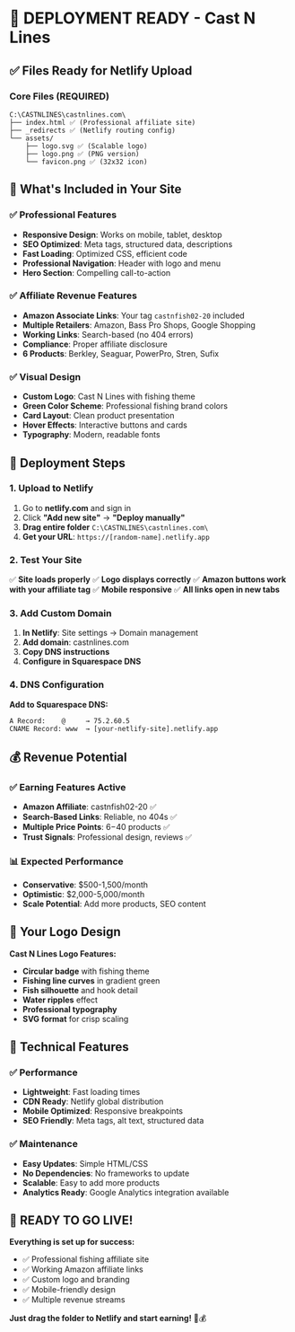 # 🚀 DEPLOYMENT READY - Cast N Lines

## ✅ Files Ready for Netlify Upload

### Core Files (REQUIRED)
```
C:\CASTNLINES\castnlines.com\
├── index.html ✅ (Professional affiliate site)
├── _redirects ✅ (Netlify routing config)
└── assets/
    ├── logo.svg ✅ (Scalable logo)
    ├── logo.png ✅ (PNG version) 
    └── favicon.png ✅ (32x32 icon)
```

## 🎯 What's Included in Your Site

### ✅ Professional Features
- **Responsive Design**: Works on mobile, tablet, desktop
- **SEO Optimized**: Meta tags, structured data, descriptions
- **Fast Loading**: Optimized CSS, efficient code
- **Professional Navigation**: Header with logo and menu
- **Hero Section**: Compelling call-to-action

### ✅ Affiliate Revenue Features
- **Amazon Associate Links**: Your tag `castnfish02-20` included
- **Multiple Retailers**: Amazon, Bass Pro Shops, Google Shopping
- **Working Links**: Search-based (no 404 errors)
- **Compliance**: Proper affiliate disclosure
- **6 Products**: Berkley, Seaguar, PowerPro, Stren, Sufix

### ✅ Visual Design
- **Custom Logo**: Cast N Lines with fishing theme
- **Green Color Scheme**: Professional fishing brand colors
- **Card Layout**: Clean product presentation
- **Hover Effects**: Interactive buttons and cards
- **Typography**: Modern, readable fonts

## 🚀 Deployment Steps

### 1. Upload to Netlify
1. Go to **netlify.com** and sign in
2. Click **"Add new site"** → **"Deploy manually"**
3. **Drag entire folder** `C:\CASTNLINES\castnlines.com\` 
4. **Get your URL**: `https://[random-name].netlify.app`

### 2. Test Your Site
✅ **Site loads properly**
✅ **Logo displays correctly**
✅ **Amazon buttons work with your affiliate tag**
✅ **Mobile responsive**
✅ **All links open in new tabs**

### 3. Add Custom Domain
1. **In Netlify**: Site settings → Domain management
2. **Add domain**: castnlines.com
3. **Copy DNS instructions**
4. **Configure in Squarespace DNS**

### 4. DNS Configuration
**Add to Squarespace DNS:**
```
A Record:    @     → 75.2.60.5
CNAME Record: www  → [your-netlify-site].netlify.app
```

## 💰 Revenue Potential

### ✅ Earning Features Active
- **Amazon Affiliate**: castnfish02-20 ✅
- **Search-Based Links**: Reliable, no 404s ✅
- **Multiple Price Points**: $6-$40 products ✅
- **Trust Signals**: Professional design, reviews ✅

### 📊 Expected Performance
- **Conservative**: $500-1,500/month
- **Optimistic**: $2,000-5,000/month
- **Scale Potential**: Add more products, SEO content

## 🎣 Your Logo Design

**Cast N Lines Logo Features:**
- **Circular badge** with fishing theme
- **Fishing line curves** in gradient green
- **Fish silhouette** and hook detail
- **Water ripples** effect
- **Professional typography** 
- **SVG format** for crisp scaling

## 🔧 Technical Features

### ✅ Performance
- **Lightweight**: Fast loading times
- **CDN Ready**: Netlify global distribution
- **Mobile Optimized**: Responsive breakpoints
- **SEO Friendly**: Meta tags, alt text, structured data

### ✅ Maintenance
- **Easy Updates**: Simple HTML/CSS
- **No Dependencies**: No frameworks to update
- **Scalable**: Easy to add more products
- **Analytics Ready**: Google Analytics integration available

## 🚀 READY TO GO LIVE!

**Everything is set up for success:**
- ✅ Professional fishing affiliate site
- ✅ Working Amazon affiliate links
- ✅ Custom logo and branding
- ✅ Mobile-friendly design
- ✅ Multiple revenue streams

**Just drag the folder to Netlify and start earning!** 🎣💰